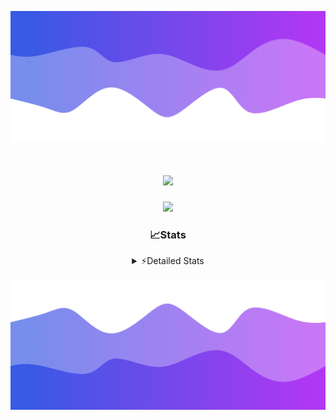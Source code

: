 ![Header](./header.png)
<div align="center">

<h1 align="center">
  <a href="https://git.io/typing-svg">
    <img src="https://readme-typing-svg.herokuapp.com/?lines=Hello,+There!+%F0%9F%91%8B;This+is+chicho.;Owner+on+Ocean;&center=true&size=25">
  </a>
</h1>
  
<p align="center">
  <img src="https://lanyard.cnrad.dev/api/852683595378196480" />
</p>

### 📈Stats
<details>
    <summary> ⚡Detailed Stats</summary>
    <br/>

<!--START_SECTION:waka-->
![Code Time](http://img.shields.io/badge/Code%20Time-788%20hrs%2012%20mins-blue)

![Profile Views](http://img.shields.io/badge/Profile%20Views-2-blue)

**🐱 My GitHub Data** 

> 📦 78.5 kB Used in GitHub's Storage 
 > 
> 🏆 29 Contributions in the Year 2024
 > 
> 🚫 Not Opted to Hire
 > 
> 📜 15 Public Repositories 
 > 
> 🔑 9 Private Repositories 
 > 
**I'm a Night 🦉** 

```text
🌞 Morning                22 commits          █░░░░░░░░░░░░░░░░░░░░░░░░   05.43 % 
🌆 Daytime                58 commits          ████░░░░░░░░░░░░░░░░░░░░░   14.32 % 
🌃 Evening                177 commits         ███████████░░░░░░░░░░░░░░   43.70 % 
🌙 Night                  148 commits         █████████░░░░░░░░░░░░░░░░   36.54 % 
```
📅 **I'm Most Productive on Tuesday** 

```text
Monday                   24 commits          █░░░░░░░░░░░░░░░░░░░░░░░░   05.93 % 
Tuesday                  108 commits         ███████░░░░░░░░░░░░░░░░░░   26.67 % 
Wednesday                83 commits          █████░░░░░░░░░░░░░░░░░░░░   20.49 % 
Thursday                 57 commits          ████░░░░░░░░░░░░░░░░░░░░░   14.07 % 
Friday                   46 commits          ███░░░░░░░░░░░░░░░░░░░░░░   11.36 % 
Saturday                 34 commits          ██░░░░░░░░░░░░░░░░░░░░░░░   08.40 % 
Sunday                   53 commits          ███░░░░░░░░░░░░░░░░░░░░░░   13.09 % 
```


📊 **This Week I Spent My Time On** 

```text
🕑︎ Time Zone: America/Argentina/Buenos_Aires

💬 Programming Languages: 
TypeScript               5 hrs 9 mins        ███████████░░░░░░░░░░░░░░   45.29 % 
Astro                    3 hrs 56 mins       █████████░░░░░░░░░░░░░░░░   34.68 % 
JSON                     53 mins             ██░░░░░░░░░░░░░░░░░░░░░░░   07.85 % 
JavaScript               51 mins             ██░░░░░░░░░░░░░░░░░░░░░░░   07.59 % 
YAML                     9 mins              ░░░░░░░░░░░░░░░░░░░░░░░░░   01.35 % 

🔥 Editors: 
VS Code                  11 hrs 22 mins      █████████████████████████   100.00 % 

🐱‍💻 Projects: 
amparar                  5 hrs 46 mins       █████████████░░░░░░░░░░░░   50.72 % 
testa                    3 hrs 49 mins       ████████░░░░░░░░░░░░░░░░░   33.66 % 
ampararweb               1 hr 39 mins        ████░░░░░░░░░░░░░░░░░░░░░   14.58 % 
Unknown Project          5 mins              ░░░░░░░░░░░░░░░░░░░░░░░░░   00.74 % 
esland-web-8eada88e1aefc42 mins              ░░░░░░░░░░░░░░░░░░░░░░░░░   00.30 % 

💻 Operating System: 
Windows                  11 hrs 22 mins      █████████████████████████   100.00 % 
```

**I Mostly Code in JavaScript** 

```text
JavaScript               8 repos             ██████░░░░░░░░░░░░░░░░░░░   25.00 % 
HTML                     7 repos             █████░░░░░░░░░░░░░░░░░░░░   21.88 % 
TypeScript               2 repos             ██░░░░░░░░░░░░░░░░░░░░░░░   06.25 % 
C#                       2 repos             ██░░░░░░░░░░░░░░░░░░░░░░░   06.25 % 
SCSS                     1 repo              █░░░░░░░░░░░░░░░░░░░░░░░░   03.12 % 
```




 Last Updated on 28/07/2024 04:15:40 UTC
<!--END_SECTION:waka-->
</details>

![Footer](./footer.png)
